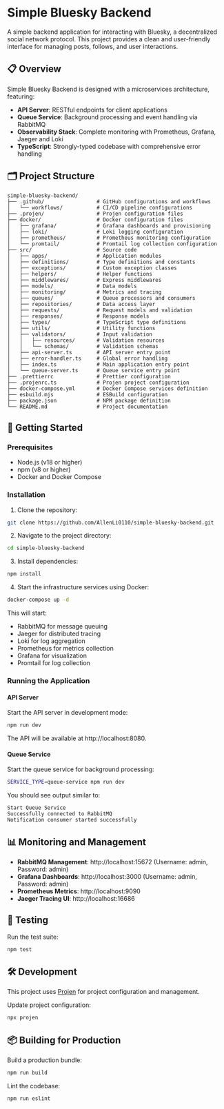 # Simple Bluesky Backend

A simple backend application for interacting with Bluesky, a decentralized social network protocol. This project provides a clean and user-friendly interface for managing posts, follows, and user interactions.

## 📋 Overview

Simple Bluesky Backend is designed with a microservices architecture, featuring:

- **API Server**: RESTful endpoints for client applications
- **Queue Service**: Background processing and event handling via RabbitMQ
- **Observability Stack**: Complete monitoring with Prometheus, Grafana, Jaeger and Loki
- **TypeScript**: Strongly-typed codebase with comprehensive error handling

## 🗂️ Project Structure

```
simple-bluesky-backend/
├── .github/                 # GitHub configurations and workflows
│   └── workflows/           # CI/CD pipeline configurations
├── .projen/                 # Projen configuration files
├── docker/                  # Docker configuration files
│   ├── grafana/             # Grafana dashboards and provisioning
│   ├── loki/                # Loki logging configuration
│   ├── prometheus/          # Prometheus monitoring configuration
│   └── promtail/            # Promtail log collection configuration
├── src/                     # Source code
│   ├── apps/                # Application modules
│   ├── definitions/         # Type definitions and constants
│   ├── exceptions/          # Custom exception classes
│   ├── helpers/             # Helper functions
│   ├── middlewares/         # Express middlewares
│   ├── models/              # Data models
│   ├── monitoring/          # Metrics and tracing
│   ├── queues/              # Queue processors and consumers
│   ├── repositories/        # Data access layer
│   ├── requests/            # Request models and validation
│   ├── responses/           # Response models
│   ├── types/               # TypeScript type definitions
│   ├── utils/               # Utility functions
│   ├── validators/          # Input validation
│   │   ├── resources/       # Validation resources
│   │   └── schemas/         # Validation schemas
│   ├── api-server.ts        # API server entry point
│   ├── error-handler.ts     # Global error handling
│   ├── index.ts             # Main application entry point
│   └── queue-server.ts      # Queue service entry point
├── .prettierrc              # Prettier configuration
├── .projenrc.ts             # Projen project configuration
├── docker-compose.yml       # Docker Compose services definition
├── esbuild.mjs              # ESBuild configuration
├── package.json             # NPM package definition
└── README.md                # Project documentation
```

## 🚀 Getting Started

### Prerequisites

- Node.js (v18 or higher)
- npm (v8 or higher)
- Docker and Docker Compose

### Installation

1. Clone the repository:

```bash
git clone https://github.com/AllenLi0110/simple-bluesky-backend.git
```

2. Navigate to the project directory:

```bash
cd simple-bluesky-backend
```

3. Install dependencies:

```bash
npm install
```

4. Start the infrastructure services using Docker:

```bash
docker-compose up -d
```

This will start:

- RabbitMQ for message queuing
- Jaeger for distributed tracing
- Loki for log aggregation
- Prometheus for metrics collection
- Grafana for visualization
- Promtail for log collection

### Running the Application

#### API Server

Start the API server in development mode:

```bash
npm run dev
```

The API will be available at http://localhost:8080.

#### Queue Service

Start the queue service for background processing:

```bash
SERVICE_TYPE=queue-service npm run dev
```

You should see output similar to:

```
Start Queue Service
Successfully connected to RabbitMQ
Notification consumer started successfully
```

## 📊 Monitoring and Management

- **RabbitMQ Management**: http://localhost:15672 (Username: admin, Password: admin)
- **Grafana Dashboards**: http://localhost:3000 (Username: admin, Password: admin)
- **Prometheus Metrics**: http://localhost:9090
- **Jaeger Tracing UI**: http://localhost:16686

## 🧪 Testing

Run the test suite:

```bash
npm test
```

## 🛠️ Development

This project uses [Projen](https://github.com/projen/projen) for project configuration and management.

Update project configuration:

```bash
npx projen
```

## 📦 Building for Production

Build a production bundle:

```bash
npm run build
```

Lint the codebase:

```bash
npm run eslint
```
